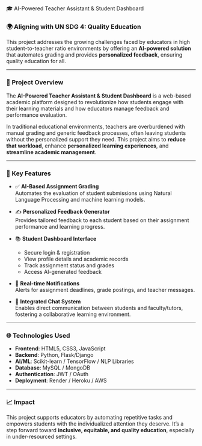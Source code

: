🎓 AI-Powered Teacher Assistant & Student Dashboard

### 🌍 Aligning with UN SDG 4: Quality Education  
This project addresses the growing challenges faced by educators in high student-to-teacher ratio environments by offering an **AI-powered solution** that automates grading and provides **personalized feedback**, ensuring quality education for all.

---

### 🚀 Project Overview

The **AI-Powered Teacher Assistant & Student Dashboard** is a web-based academic platform designed to revolutionize how students engage with their learning materials and how educators manage feedback and performance evaluation. 

In traditional educational environments, teachers are overburdened with manual grading and generic feedback processes, often leaving students without the personalized support they need. This project aims to **reduce that workload**, enhance **personalized learning experiences**, and **streamline academic management**.

---

### 🧠 Key Features

- ✅ **AI-Based Assignment Grading**  
  Automates the evaluation of student submissions using Natural Language Processing and machine learning models.

- ✍️ **Personalized Feedback Generator**  
  Provides tailored feedback to each student based on their assignment performance and learning progress.

- 📚 **Student Dashboard Interface**  
  - Secure login & registration  
  - View profile details and academic records  
  - Track assignment status and grades  
  - Access AI-generated feedback

- 🔔 **Real-time Notifications**  
  Alerts for assignment deadlines, grade postings, and teacher messages.

- 💬 **Integrated Chat System**  
  Enables direct communication between students and faculty/tutors, fostering a collaborative learning environment.

---

### 🌐 Technologies Used

- **Frontend**: HTML5, CSS3, JavaScript  
- **Backend**: Python, Flask/Django  
- **AI/ML**: Scikit-learn / TensorFlow / NLP Libraries  
- **Database**: MySQL / MongoDB  
- **Authentication**: JWT / OAuth  
- **Deployment**: Render / Heroku / AWS

---

### 📈 Impact

This project supports educators by automating repetitive tasks and empowers students with the individualized attention they deserve. It’s a step forward toward **inclusive, equitable, and quality education**, especially in under-resourced settings.
